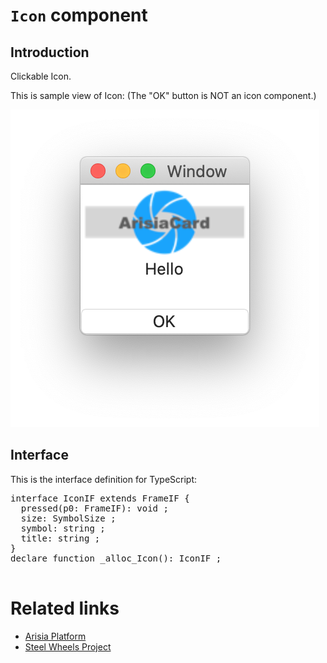 # `Icon` component

## Introduction
Clickable Icon.

This is sample view of Icon:
(The "OK" button is NOT an icon component.)

![Sample Icon](./Images/icon-component.png)

## Interface

This is the interface definition for TypeScript:
<pre>
interface IconIF extends FrameIF {
  pressed(p0: FrameIF): void ;
  size: SymbolSize ;
  symbol: string ;
  title: string ;
}
declare function _alloc_Icon(): IconIF ;

</pre>

# Related links
* [Arisia Platform](https://github.com/steelwheels/Arisia#readme)
* [Steel Wheels Project](https://github.com/steelwheels)



